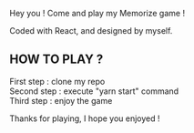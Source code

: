 Hey you ! 
Come and play my Memorize game ! 

Coded with React, and designed by myself.

HOW TO PLAY ? 
-
First step : clone my repo </br>
Second step : execute "yarn start" command </br>
Third step : enjoy the game </br>

Thanks for playing, I hope you enjoyed !